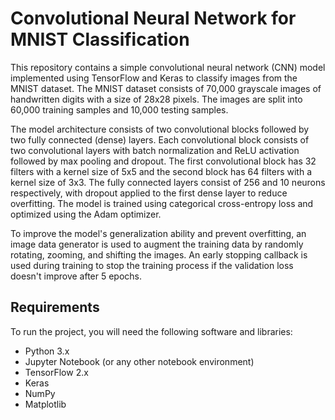 # Convolutional Neural Network for MNIST Classification

This repository contains a simple convolutional neural network (CNN) model implemented using TensorFlow and Keras to classify images from the MNIST dataset. The MNIST dataset consists of 70,000 grayscale images of handwritten digits with a size of 28x28 pixels. The images are split into 60,000 training samples and 10,000 testing samples.

The model architecture consists of two convolutional blocks followed by two fully connected (dense) layers. Each convolutional block consists of two convolutional layers with batch normalization and ReLU activation followed by max pooling and dropout. The first convolutional block has 32 filters with a kernel size of 5x5 and the second block has 64 filters with a kernel size of 3x3. The fully connected layers consist of 256 and 10 neurons respectively, with dropout applied to the first dense layer to reduce overfitting. The model is trained using categorical cross-entropy loss and optimized using the Adam optimizer.

To improve the model's generalization ability and prevent overfitting, an image data generator is used to augment the training data by randomly rotating, zooming, and shifting the images. An early stopping callback is used during training to stop the training process if the validation loss doesn't improve after 5 epochs.

## Requirements

To run the project, you will need the following software and libraries:

- Python 3.x
- Jupyter Notebook (or any other notebook environment)
- TensorFlow 2.x
- Keras
- NumPy
- Matplotlib
